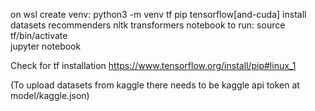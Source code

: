 on wsl create venv:
python3 -m venv tf 
pip tensorflow[and-cuda] install datasets recommenders  nltk transformers notebook
to run:
source tf/bin/activate    
jupyter notebook

Check for tf installation https://www.tensorflow.org/install/pip#linux_1

(To upload datasets from kaggle there needs to be kaggle api token at model/kaggle.json)